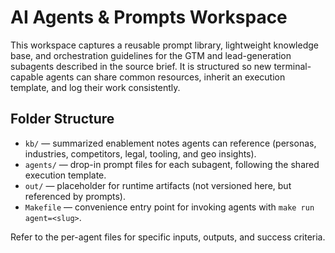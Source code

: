 # AI Agents & Prompts Workspace

This workspace captures a reusable prompt library, lightweight knowledge base, and orchestration guidelines for the GTM and lead-generation subagents described in the source brief. It is structured so new terminal-capable agents can share common resources, inherit an execution template, and log their work consistently.

## Folder Structure
- `kb/` — summarized enablement notes agents can reference (personas, industries, competitors, legal, tooling, and geo insights).
- `agents/` — drop-in prompt files for each subagent, following the shared execution template.
- `out/` — placeholder for runtime artifacts (not versioned here, but referenced by prompts).
- `Makefile` — convenience entry point for invoking agents with `make run agent=<slug>`.

Refer to the per-agent files for specific inputs, outputs, and success criteria.
